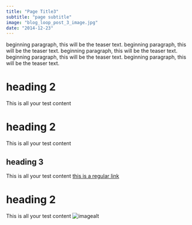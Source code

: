 ```yaml
---
title: "Page Title3"
subtitle: "page subtitle"
image: "blog_loop_post_3_image.jpg"
date: "2014-12-23"
---
```

beginning paragraph, this will be the teaser text. beginning paragraph, this will be the teaser text. beginning paragraph, this will be the teaser text. beginning paragraph, this will be the teaser text. beginning paragraph, this will be the teaser text. 
# heading 2
This is all your test content
# heading 2
This is all your test content
## heading 3
This is all your test content [this is a regular link](https://github.com/)
# heading 2
This is all your test content ![imagealt](https://imagelink.com)